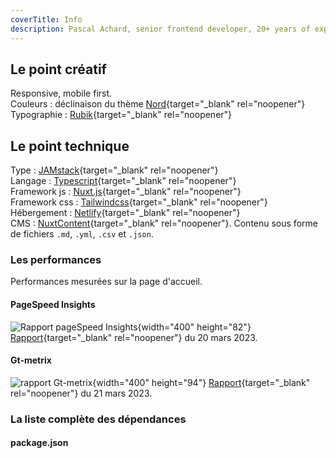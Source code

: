 ```yaml
---
coverTitle: Info
description: Pascal Achard, senior frontend developer, 20+ years of experience, Vue.js, Nuxt.js, TypeScript, Craftcms, Tailwindcss, Docker, Node.js, Webpack, Prettier, Notion, Netlify, render...
---
```


## Le point créatif

Responsive, mobile first.  
Couleurs : déclinaison du thème [Nord](https://www.nordtheme.com/){target="_blank" rel="noopener"}  
Typographie : [Rubik](https://fonts.google.com/specimen/Rubik){target="_blank" rel="noopener"}

## Le point technique

Type : [JAMstack](https://jamstack.org/){target="_blank" rel="noopener"}  
Langage : [Typescript](https://www.typescriptlang.org/){target="_blank" rel="noopener"}  
Framework js : [Nuxt.js](https://nuxtjs.org){target="_blank" rel="noopener"}  
Framework css : [Tailwindcss](https://tailwindcss.com/){target="_blank" rel="noopener"}  
Hébergement : [Netlify](https://www.netlify.com/){target="_blank" rel="noopener"}  
CMS : [NuxtContent](https://content.nuxtjs.org/){target="_blank" rel="noopener"}. Contenu sous forme de fichiers `.md`, `.yml`, `.csv` et `.json`.

### Les performances

Performances mesurées sur la page d'accueil.

#### PageSpeed Insights

![Rapport pageSpeed Insights](/images/content/lighthouse.png){width="400" height="82"}
[Rapport](https://pagespeed.web.dev/analysis/https-pascal-achard-me/qkyedj3msk?form_factor=desktop){target="_blank" rel="noopener"} du 20 mars 2023.

#### Gt-metrix

![rapport Gt-metrix](/images/content/gt-metrix.png){width="400" height="94"}
[Rapport](https://gtmetrix.com/reports/www.pascal-achard.com/dmOlhaun/){target="_blank" rel="noopener"} du 21 mars 2023.

### La liste complète des dépendances

#### package.json
